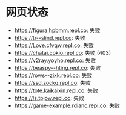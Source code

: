 # 网页状态
- https://figura.hpbmm.repl.co: 失败
- https://tr--slind.repl.co: 失败
- https://Love.cfvqw.repl.co: 失败
- https://chatai.cokio.repl.co: 失败 (403)
- https://v2ray.yoyho.repl.co: 失败
- https://beaspy--hting.repl.co: 失败
- https://rows--zixk.repl.co: 失败
- https://ssd.zockq.repl.co: 失败
- https://tote.kaikaixin.repl.co: 失败
- https://ls.tpjow.repl.co: 失败
- https://game-example.rdianc.repl.co: 失败
